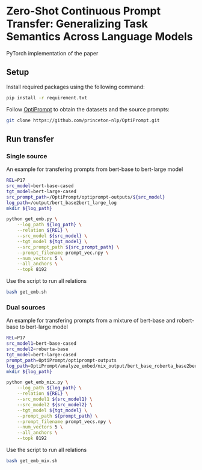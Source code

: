 # Zero-Shot Continuous Prompt Transfer: Generalizing Task Semantics Across Language Models
PyTorch implementation of the paper

## Setup
Install required packages using the following command:
```bash
pip install -r requirement.txt
```

Follow [OptiPrompt](https://github.com/princeton-nlp/OptiPrompt.git) to obtain the datasets and the source prompts: 
```bash
git clone https://github.com/princeton-nlp/OptiPrompt.git
```

## Run transfer
### Single source
An example for transfering prompts from bert-base to bert-large model
```bash
REL=P17
src_model=bert-base-cased
tgt_model=bert-large-cased
src_prompt_path=/OptiPrompt/optiprompt-outputs/${src_model}
log_path=/output/bert_base2bert_large_log
mkdir ${log_path}

python get_emb.py \
    --log_path ${log_path} \
    --relation ${REL} \
    --src_model ${src_model} \
    --tgt_model ${tgt_model} \
    --src_prompt_path ${src_prompt_path} \
    --prompt_filename prompt_vec.npy \
    --num_vectors 5 \
    --all_anchors \
    --topk 8192 
```

Use the script to run all relations
```bash
bash get_emb.sh
```

### Dual sources
An example for transfering prompts from a mixture of bert-base and robert-base to bert-large model
```bash
REL=P17
src_model1=bert-base-cased
src_model2=roberta-base
tgt_model=bert-large-cased
prompt_path=OptiPrompt/optiprompt-outputs
log_path=OptiPrompt/analyze_embed/mix_output/bert_base_roberta_base2bert_large
mkdir ${log_path}

python get_emb_mix.py \
    --log_path ${log_path} \
    --relation ${REL} \
    --src_model1 ${src_model1} \
    --src_model2 ${src_model2} \
    --tgt_model ${tgt_model} \
    --prompt_path ${prompt_path} \
    --prompt_filename prompt_vecs.npy \
    --num_vectors 5 \
    --all_anchors \
    --topk 8192
```

Use the script to run all relations
```bash
bash get_emb_mix.sh
```
